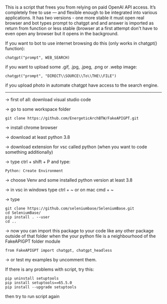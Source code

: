 This is a script that frees you from relying on paid OpenAI API access.
It’s completely free to use — and flexible enough to be integrated into
various applications. It has two versions - one more stable it must
open real browser and bot types prompt to chatgpt and and answer is
imported as return from function or less stable (browser at a first
attempt don't have to even open any browser but it opens in the
background.

If you want to bot to use internet browsing do this (only works in chatgpt() function):
```
chatgpt("prompt", WEB_SEARCH)
```

if you want to upload some .gif, .jpg, .jpeg, .png or .webp image:
```
chatgpt("prompt", "DIRECT\\SOURCE\\To\\THE\\FILE")
```

if you upload photo in automate chatgpt have access to the search engine.

---

-> first of all: download visual studio code

-> go to some workspace folder
```
git clone https://github.com/EnergeticArchBTW/FakeAPIGPT.git
```
-> install chrome browser

-> download at least python 3.8

-> download extension for vsc called python (when you want to code something additionally)

-> type ctrl + shift + P and type:
```
Python: Create Environment
```
-> choose Venv and some installed python version at least 3.8

-> in vsc in windows type ctrl + ~ or on mac cmd + ~

-> type
```
git clone https://github.com/seleniumbase/SeleniumBase.git
cd SeleniumBase/
pip install . --user
cd ..
```
-> now you can import this package to your code like any other package
outside of that folder when the your python file is a neighbourhood
of the FakeAPIGPT folder module
```
from FakeAPIGPT import chatgpt, chatgpt_headless
```
-> or test my examples by uncomment them.

If there is any problems with script, try this:
```
pip uninstall setuptools
pip install setuptools==65.5.0
pip install --upgrade setuptools
```
then try to run script again